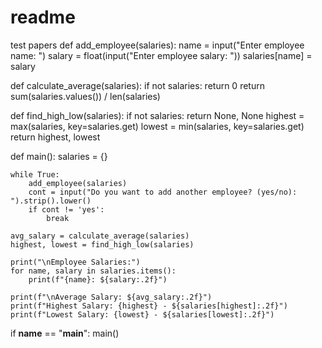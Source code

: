 # readme
test papers
def add_employee(salaries):
    name = input("Enter employee name: ")
    salary = float(input("Enter employee salary: "))
    salaries[name] = salary

def calculate_average(salaries):
    if not salaries:
        return 0
    return sum(salaries.values()) / len(salaries)

def find_high_low(salaries):
    if not salaries:
        return None, None
    highest = max(salaries, key=salaries.get)
    lowest = min(salaries, key=salaries.get)
    return highest, lowest

def main():
    salaries = {}
    
    while True:
        add_employee(salaries)
        cont = input("Do you want to add another employee? (yes/no): ").strip().lower()
        if cont != 'yes':
            break

    avg_salary = calculate_average(salaries)
    highest, lowest = find_high_low(salaries)
    
    print("\nEmployee Salaries:")
    for name, salary in salaries.items():
        print(f"{name}: ${salary:.2f}")
    
    print(f"\nAverage Salary: ${avg_salary:.2f}")
    print(f"Highest Salary: {highest} - ${salaries[highest]:.2f}")
    print(f"Lowest Salary: {lowest} - ${salaries[lowest]:.2f}")

if __name__ == "__main__":
    main()
